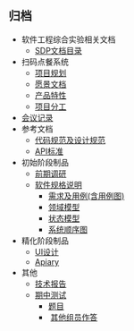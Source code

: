 ##  归档
- 软件工程综合实验相关文档
    - [SDP文档目录](https://github.com/EasyMealOrder/dashboard/tree/gh-pages/docs/SDP)
-  扫码点餐系统
    -  [项目规划](https://github.com/EasyMealOrder/dashboard/blob/master/docs/about.md)
    -  [愿景文档](https://github.com/EasyMealOrder/dashboard/blob/master/docs/vision.md)
    -  [产品特性](https://github.com/EasyMealOrder/dashboard/blob/master/docs/backlog_initial.md)
    -  [项目分工](https://github.com/EasyMealOrder/dashboard/blob/master/docs/team_profile.md)
-  [会议记录](https://github.com/EasyMealOrder/dashboard/blob/master/docs/meeting_recording_all.md)
-  参考文档
    -  [代码规范及设计规范](https://github.com/EasyMealOrder/dashboard/tree/master/docs/GuideBook)
    -  [API标准](https://github.com/EasyMealOrder/dashboard/blob/master/docs/api-standard.md)
-  初始阶段制品
    -  [前期调研](https://github.com/EasyMealOrder/dashboard/blob/master/docs/investigation.md)
    -  [软件规格说明](https://github.com/EasyMealOrder/dashboard/blob/master/docs/Requirement_specification/requirement_specification.md)
        -  [需求及用例(含用例图)](https://github.com/EasyMealOrder/dashboard/blob/master/docs/Requirement_specification/requirements_and_userCase.md)
        -  [领域模型](https://github.com/EasyMealOrder/dashboard/blob/master/docs/Requirement_specification/domain_model.md)
        -  [状态模型](https://github.com/EasyMealOrder/dashboard/blob/master/docs/Requirement_specification/state_Model.md)
        -  [系统顺序图](https://github.com/EasyMealOrder/dashboard/blob/gh-pages/docs/Requirement_specification/System_sequence_diagram.md)
-  精化阶段制品
    -  [UI设计](https://github.com/EasyMealOrder/dashboard/blob/master/assets/UI_Design.pdf)
    -  [Apiary](https://github.com/EasyMealOrder/dashboard/blob/master/assets/apiary.apib)
-  其他
    -  [技术报告](https://github.com/EasyMealOrder/dashboard/blob/master/docs/tech_work_report.md)
    -  [期中测试](https://github.com/EasyMealOrder/dashboard/tree/master/mid-term-exam)
        -  [题目](https://github.com/EasyMealOrder/dashboard/blob/master/mid-term-exam/midTerm.pdf)
        -  [其他组员作答](https://github.com/EasyMealOrder/dashboard/tree/gh-pages/mid-term-exam/answer)
